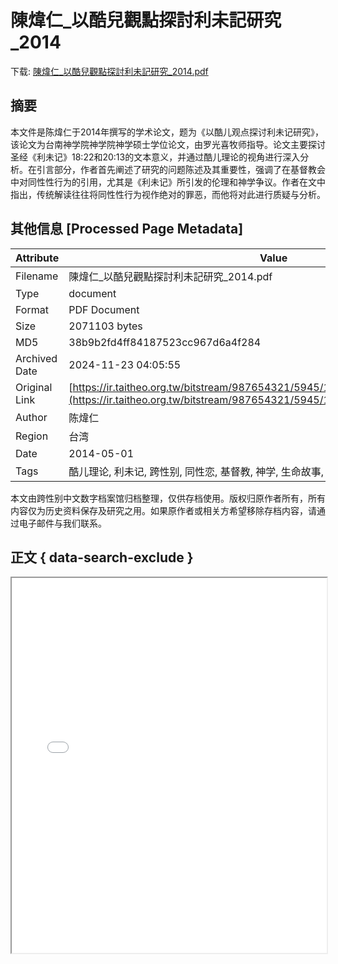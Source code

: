 # 陳煒仁_以酷兒觀點探討利未記研究_2014

<!-- tcd_download_link -->
下载: [陳煒仁_以酷兒觀點探討利未記研究_2014.pdf](陳煒仁_以酷兒觀點探討利未記研究_2014.pdf)
<!-- tcd_download_link_end -->

## 摘要

<!-- tcd_abstract -->
本文件是陈煒仁于2014年撰写的学术论文，题为《以酷儿观点探讨利未记研究》，该论文为台南神学院神学院神学硕士学位论文，由罗光喜牧师指导。论文主要探讨圣经《利未记》18:22和20:13的文本意义，并通过酷儿理论的视角进行深入分析。在引言部分，作者首先阐述了研究的问题陈述及其重要性，强调了在基督教会中对同性性行为的引用，尤其是《利未记》所引发的伦理和神学争议。作者在文中指出，传统解读往往将同性性行为视作绝对的罪恶，而他将对此进行质疑与分析。

<!-- tcd_abstract_end -->

## 其他信息 [Processed Page Metadata]

| Attribute       | Value                                  |
|-----------------|----------------------------------------|
| Filename        | 陳煒仁_以酷兒觀點探討利未記研究_2014.pdf                             |
| Type            | document                                 |
| Format          | PDF Document                               |
| Size            | 2071103 bytes                           |
| MD5             | 38b9b2fd4ff84187523cc967d6a4f284                                  |
| Archived Date   | 2024-11-23 04:05:55                             |
| Original Link   | [https://ir.taitheo.org.tw/bitstream/987654321/5945/1/%3F%3F%3F_20140526.pdf](https://ir.taitheo.org.tw/bitstream/987654321/5945/1/%3F%3F%3F_20140526.pdf)                         |
| Author          | 陈煒仁                               |
| Region          | 台湾                               |
| Date            | 2014-05-01                                 |
| Tags            | 酷儿理论, 利未记, 跨性别, 同性恋, 基督教, 神学, 生命故事, 性别研究, 社会环境, 文化批评                                 |

本文由跨性别中文数字档案馆归档整理，仅供存档使用。版权归原作者所有，所有内容仅为历史资料保存及研究之用。如果原作者或相关方希望移除存档内容，请通过电子邮件与我们联系。

## 正文 { data-search-exclude }

<!-- tcd_main_text -->
<iframe src="../陳煒仁_以酷兒觀點探討利未記研究_2014.pdf" width="100%" height="600px">
    <p>无法显示PDF，请下载查看。</p>
</iframe>
<!-- tcd_main_text_end -->

